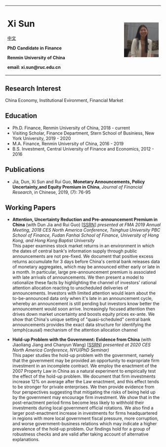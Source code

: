 <table>
  <tr>
    <td width="75%">
      <h1>Xi Sun</h1><a href="/index_cn.html">中文</a>
      <p><b>PhD Candidate in Finance</b></p>
      <p><b>Renmin University of China </b></p>
      <p><b>email: xi.sun@ruc.edu.cn</b></p>
      <p><b></b></p>
    </td>
    <td width="25%">
      <img src="/WWII.jpg" width="100%">   
    </td>
  </tr>
</table>

## Research Interest
China Economy, Institutional Evironment, Financial Market

## Education   
- Ph.D. Finance, Renmin University of China, 2018 - current  
- Visiting Scholar, Finance Department, Stern School of Businiess, New York University, 2019 - 2020 
- M.A. Finance, Renmin University of China, 2016 - 2019  
- B.S. Investment, Central University of Finance and Economics, 2012 - 2016   

## Publications
- Jia, Dun, Xi Sun and Rui Guo, **Monetary Announcements, Policy Uncertainty,and Equity Premium in China**, _Journal of Financial Research_, in Chinese, 2019, (7): 76-95

## Working Papers
- **Attention, Uncertainty Reduction and Pre-announcement Premium in China** (with Dun Jia and Rui Guo) [[SSRN](https://papers.ssrn.com/sol3/papers.cfm?abstract_id=3114038)]
_presented at FMA 2019 Annual Meeting, 2018 CES North America Conference, Tsinghua University PBC School of Finance, Fudan Fanhai School of Finance, University of Hong Kong, and Hong Kong Baptist University_  
This paper examines stock market returns in an environment in which the dates of central bank's information supply through public announcements are not pre-fixed. We document that positive excess returns accumulate for 3 days before China's central bank releases data of monetary aggregates, which may be announced either early or late in a month. In particular, large pre-announcement premium is associated with late arrivals of announcements. We then present a model to rationalize these facts by highlighting the channel of investors' rational attention allocation reacting to unscheduled deliveries of announcements. Investors with limited attention would learn about the to-be-announced data only when it's late in an announcement cycle, whereby an announcement is still pending but investors know better the announcement would soon arrive. Increasingly focused attention then drives down market uncertainty and boosts equity prices ex-ante. We show that China's unique setting of "quasi-scheduled" central bank announcements provides the exact data structure for identifying the \emph{causal} mechanism of the attention allocation channel

- **Hold-up Problem with the Government: Evidence from China** (with Jiaoliang Jiang and Chanyun Wang) [[SSRN](https://papers.ssrn.com/sol3/papers.cfm?abstract_id=3423523)]
_presented at 2020 CES North America Conference, NYU(PhD Seminar)_  
This paper studies the hold-up problem with the government, namely that the government may be provided an opportunity to expropriate firm investment in an incomplete contract. We employ the enactment of the 2007 Property Law in China as a natural experiment to empirically test the effect of the hold-up problem. We document that firm investments increase 12% on average after the Law enactment, and this effect tends to be stronger for private enterprises. We then provide evidence from four perspectives suggesting that mitigating the risks of being held up by the government may encourage firm investment. We show that in the post-enactment period firms become less likely to withhold their investments during local government official rotations. We also find a larger post-enactment increase in investments for firms headquartered in regions with more local government fiscal pressure, more corruption, and worse government-business relations which may indicate a higher prevalence of the hold-up problem. Our findings hold for a group of robustness checks and are valid after taking account of alternative explanations.  

